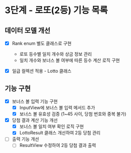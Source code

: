 # 3단계 - 로또(2등) 기능 목록

## 데이터 모델 개선

- [x] Rank enum 별도 클래스로 구현
  - 로또 등수별 일치 개수와 상금 정보 관리
  - 일치 개수와 보너스 볼 여부에 따른 등수 계산 로직 구현

- [x] 일급 컬렉션 적용 - Lotto 클래스

## 기능 구현

- [x] 보너스 볼 입력 기능 구현
  - [x] InputView에 보너스 볼 입력 메서드 추가
  - [x] 보너스 볼 유효성 검증 (1~45 사이, 당첨 번호와 중복 불가)

- [x] 당첨 결과 계산 기능 개선
  - [x] 보너스 볼 일치 여부 확인 로직 구현
  - [x] LottoResult 클래스 개선하여 2등 당첨 관리

- [ ] 출력 기능 개선
  - [ ] ResultView 수정하여 2등 당첨 결과 출력

